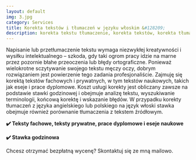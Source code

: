 ```yaml
---
layout: default
img: 3.jpg
category: Services
title: Korekta tekstów i tłumaczeń w języku włoskim &#128209;
description: korekta tekstu tłumaczenie, korekta tekstów, korekta tłumaczenia
---
```

<p>
Napisanie lub przetłumaczenie tekstu wymaga niezwykłej kreatywności i wysiłku intelektualnego – szkoda, gdy taki ogrom pracy idzie na marne przez pozornie błahe przeoczenia lub błędy ortograficzne. Ponieważ wielokrotne sczytywanie swojego tekstu męczy oczy, dobrym rozwiązaniem jest powierzenie tego zadania profesjonaliście. Zajmuję się korektą tekstów fachowych i prywatnych, w tym tekstów naukowych, takich jak eseje i prace dyplomowe. Koszt usługi korekty jest obliczany zawsze na podstawie stawki godzinowej i obejmuje analizę tekstu, wyszukiwanie terminologii, końcową korektę i wskazanie błędów. W przypadku korekty tłumaczeń z języka angielskiego lub polskiego na język włoski stawka obejmuje również porównanie tłumaczenia z tekstem źródłowym.
</p>
<p>
<strong>✔️ Teksty fachowe, teksty prywatne, prace dyplomowe i eseje naukowe</strong>
</p>
<p>
<strong>✔️ Stawka godzinowa</strong>
</p>
<p>
Chcesz otrzymać bezpłatną wycenę? Skontaktuj się ze mną mailowo.
</p>
